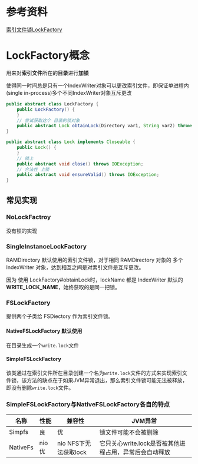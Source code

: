 # 参考资料

[索引文件锁LockFactory](http://www.amazingkoala.com.cn/Lucene/Store/)

# LockFactory概念

用来对**索引文件**所在的**目录**进行**加锁**

使得同一时间总是只有一个IndexWriter对象可以更改索引文件，即保证单进程内(single in-process)多个不同IndexWriter对象互斥更改

```java
public abstract class LockFactory {
    public LockFactory() {
    }
    // 尝试获取这个 目录的锁对象
    public abstract Lock obtainLock(Directory var1, String var2) throws IOException;
}

public abstract class Lock implements Closeable {
    public Lock() {
    }
    // 锁上
    public abstract void close() throws IOException;
    // 合法性 上锁
    public abstract void ensureValid() throws IOException;
}
```

## 常见实现

### NoLockFactroy

没有锁的实现

### SingleInstanceLockFactory

RAMDirectory 默认使用的索引文件锁，对于相同 RAMDirectory 对象的 多个 IndexWriter 对象，达到相互之间是对索引文件是互斥更改。

因为 使用 LockFactory#obtainLock时，lockName 都是 IndexWriter 默认的 **WRITE_LOCK_NAME**，始终获取的是同一把锁。

### FSLockFactory

提供两个子类给 FSDiectory 作为索引文件锁。

#### NativeFSLockFactory 默认使用

在目录生成一个`write.lock`文件

#### SimpleFSLockFactory

该类通过在索引文件所在目录创建一个名为`write.lock`文件的方式来实现索引文件锁，该方法的缺点在于如果JVM异常退出，那么索引文件锁可能无法被释放，即没有删除`write.lock`文件。

### SimpleFSLockFactory与NativeFSLockFactory各自的特点

| 名称       | 性能    | 兼容性              | JVM异常                            |
| -------- | ----- | ---------------- | -------------------------------- |
| Simpfs   | 良     | 优                | 锁文件可能不会被删除                       |
| NativeFs | nio 优 | nio NFS下无法获取lock | 它只关心write.lock是否被其他进程占用，异常后会自动释放 |
